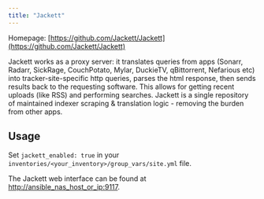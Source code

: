 ```yaml
---
title: "Jackett"
---
```


Homepage: [https://github.com/Jackett/Jackett](https://github.com/Jackett/Jackett)

Jackett works as a proxy server: it translates queries from apps (Sonarr, Radarr, SickRage, CouchPotato, Mylar, DuckieTV, qBittorrent, Nefarious etc) into tracker-site-specific http queries, parses the html response, then sends results back to the requesting software. This allows for getting recent uploads (like RSS) and performing searches. Jackett is a single repository of maintained indexer scraping & translation logic - removing the burden from other apps.

## Usage

Set `jackett_enabled: true` in your `inventories/<your_inventory>/group_vars/site.yml` file.

The Jackett web interface can be found at [http://ansible_nas_host_or_ip:9117](http://ansible_nas_host_or_ip:9117).
